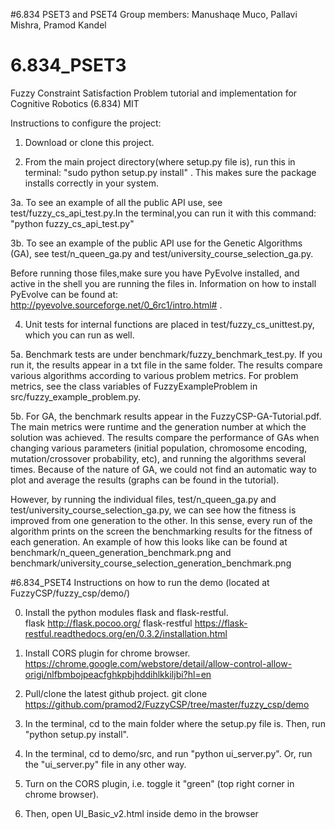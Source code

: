 #6.834 PSET3 and PSET4
Group members: Manushaqe Muco, Pallavi Mishra, Pramod Kandel

# 6.834_PSET3
Fuzzy Constraint Satisfaction Problem tutorial and implementation for Cognitive Robotics (6.834) MIT

Instructions to configure the project:

1. Download or clone this project.

2. From the main project directory(where setup.py file is), run this in terminal: "sudo python setup.py install" . This makes sure the package installs correctly in your system.

3a. To see an example of all the public API use, see test/fuzzy_cs_api_test.py.In the terminal,you can run it with this command: "python fuzzy_cs_api_test.py"

3b. To see an example of the public API use for the Genetic Algorithms (GA), see test/n_queen_ga.py and test/university_course_selection_ga.py.  

Before running those files,make sure you have PyEvolve installed, and active in the shell you are running the files in. Information on how to install PyEvolve can be found at: http://pyevolve.sourceforge.net/0_6rc1/intro.html# .

4. Unit tests for internal functions are placed in test/fuzzy_cs_unittest.py, which you can run as well.

5a. Benchmark tests are under benchmark/fuzzy_benchmark_test.py. If you run it, the results appear in a txt file in the same folder. The results compare various algorithms according to various problem metrics. For problem metrics, see the class variables of FuzzyExampleProblem in src/fuzzy_example_problem.py.

5b. For GA, the benchmark results appear in the FuzzyCSP-GA-Tutorial.pdf. The main metrics were runtime and the generation number at which the solution was achieved. The results compare the performance of GAs when changing various parameters (initial population, chromosome encoding, mutation/crossover probability, etc), and running the algorithms several times. Because of the nature of GA, we could not find an automatic way to plot and average the results (graphs can be found in the tutorial).

However, by running the individual files, test/n_queen_ga.py and test/university_course_selection_ga.py, we can see how the fitness is improved from one generation to the other. In this sense, every run of the algorithm prints on the screen the benchmarking results for the fitness of each generation. An example of how this looks like can be found at benchmark/n_queen_generation_benchmark.png and benchmark/university_course_selection_generation_benchmark.png

#6.834_PSET4 
Instructions on how to run the demo (located at FuzzyCSP/fuzzy_csp/demo/)

0. Install the python modules flask and flask-restful.  
  flask          http://flask.pocoo.org/ 
  flask-restful  https://flask-restful.readthedocs.org/en/0.3.2/installation.html

1. Install CORS plugin for chrome browser.
  https://chrome.google.com/webstore/detail/allow-control-allow-origi/nlfbmbojpeacfghkpbjhddihlkkiljbi?hl=en

2. Pull/clone the latest github project.
  git clone https://github.com/pramod2/FuzzyCSP/tree/master/fuzzy_csp/demo

3. In the terminal, cd to the main folder where the setup.py file is. Then, run "python setup.py install". 

4. In the terminal, cd to demo/src, and run "python ui_server.py". Or, run the "ui_server.py" file in any other way.

5. Turn on the CORS plugin, i.e. toggle it "green" (top right corner in chrome browser).

6. Then, open UI_Basic_v2.html inside demo in the browser

